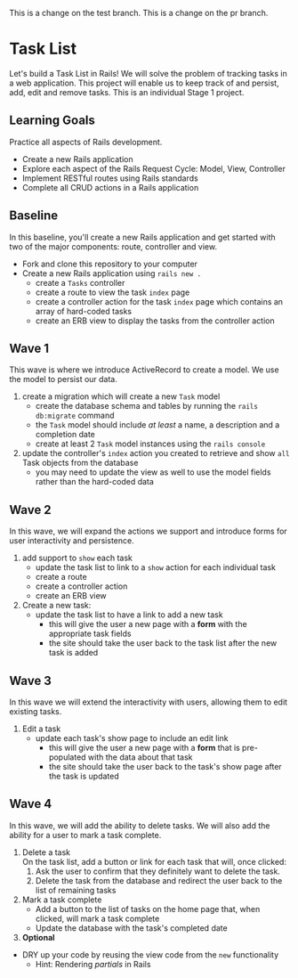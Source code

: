This is a change on the test branch.
This is a change on the pr branch.

# Task List
Let's build a Task List in Rails! We will solve the problem of tracking tasks in a web application. This project will enable us to keep track of and persist, add, edit and remove tasks. This is an individual Stage 1 project.

## Learning Goals
Practice all aspects of Rails development.
- Create a new Rails application
- Explore each aspect of the Rails Request Cycle: Model, View, Controller
- Implement RESTful routes using Rails standards
- Complete all CRUD actions in a Rails application

## Baseline
In this baseline, you'll create a new Rails application and get started with two of the major components: route, controller and view.

- Fork and clone this repository to your computer
- Create a new Rails application using `rails new .`
  - create a `Tasks` controller
  - create a route to view the task `index` page
  - create a controller action for the task `index` page which contains an array of hard-coded tasks
  - create an ERB view to display the tasks from the controller action

## Wave 1
This wave is where we introduce ActiveRecord to create a model. We use the model to persist our data.

1. create a migration which will create a new `Task` model
    - create the database schema and tables by running the `rails db:migrate` command
    - the `Task` model should include _at least_ a name, a description and a completion date
    - create at least 2 `Task` model instances using the `rails console`
1. update the controller's `index` action you created to retrieve and show `all` Task objects from the database
    - you may need to update the view as well to use the model fields rather than the hard-coded data


## Wave 2
In this wave, we will expand the actions we support and introduce forms for user interactivity and persistence.

1. add support to `show` each task
    - update the task list to link to a `show` action for each individual task
    - create a route
    - create a controller action
    - create an ERB view
1. Create a new task:
    - update the task list to have a link to add a new task
      - this will give the user a new page with a **form** with the appropriate task fields
      - the site should take the user back to the task list after the new task is added

## Wave 3
In this wave we will extend the interactivity with users, allowing them to edit existing tasks.

1. Edit a task
    - update each task's show page to include an edit link
      - this will give the user a new page with a **form** that is pre-populated with the data about that task
      - the site should take the user back to the task's show page after the task is updated



## Wave 4
In this wave, we will add the ability to delete tasks. We will also add the ability for a user to mark a task complete.

1. Delete a task  
    On the task list, add a button or link for each task that will, once clicked:
    1. Ask the user to confirm that they definitely want to delete the task.
    1. Delete the task from the database and redirect the user back to the list of remaining tasks
1. Mark a task complete
    - Add a button to the list of tasks on the home page that, when clicked, will mark a task complete
    - Update the database with the task's completed date
1. **Optional**
  - DRY up your code by reusing the view code from the `new` functionality
    - Hint: Rendering _partials_ in Rails


